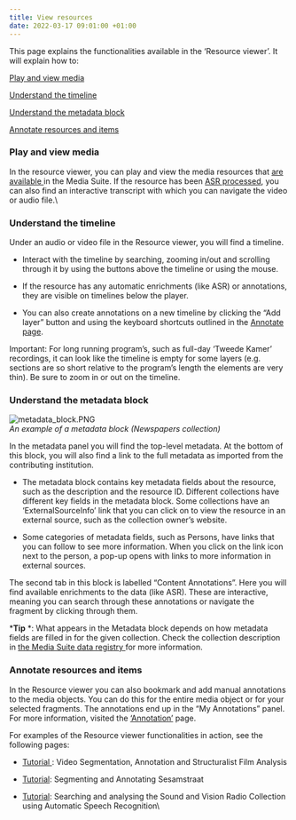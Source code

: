 ```yaml
---
title: View resources
date: 2022-03-17 09:01:00 +01:00
---
```


This page explains the functionalities available in the ‘Resource viewer’. It will explain how to:

[Play and view media](#play-view)

[Understand the timeline](#timeline)

[Understand the metadata block](#metadata)

[Annotate resources and items](#annotate)

### 

### <a name="play-view"></a> Play and view media

In the resource viewer, you can play and view the media resources that [are available ](https://mediasuite.clariah.nl/documentation/faq/can-play-view)in the Media Suite. If the resource has  been [ASR processed](https://mediasuite.clariah.nl/documentation/glossary/transcription), you can also find an interactive transcript with which you can navigate the video or audio file.\

### <a name="timeline"></a> Understand the timeline

Under an audio or video file in the Resource viewer, you will find a timeline.

* Interact with the timeline by searching, zooming in/out and scrolling through it by using the buttons above the timeline or using the mouse.

* If the resource has any automatic enrichments (like ASR) or annotations, they are visible on timelines below the player.

* You can also create annotations on a new timeline by clicking the “Add layer” button and using the keyboard shortcuts outlined in the [Annotate page](https://mediasuite.clariah.nl/documentation/howtos/annotate).

Important: For long running program’s, such as full-day ‘Tweede Kamer’ recordings, it can look like the timeline is empty for some layers (e.g. sections are so short relative to the program’s length the elements are very thin). Be sure to zoom in or out on the timeline.

### <a name="metadata"></a> Understand the metadata block

![metadata_block.PNG](/uploads/metadata_block.PNG)
\
*An example of a metadata block (Newspapers collection)*

In the metadata panel you will find the top-level metadata. At the bottom of this block, you will also find a link to the full metadata as imported from the contributing institution.

* The metadata block contains key metadata fields about the resource, such as the description and the resource ID. Different collections have different key fields in the metadata block. Some collections have an ‘ExternalSourceInfo’ link that you can click on to view the resource in an external source, such as the collection owner’s website.

* Some categories of metadata fields, such as Persons, have links that you can follow to see more information. When you click on the link icon next to the person, a pop-up opens with links to more information in external sources.

The second tab in this block is labelled “Content Annotations”. Here you will find available enrichments to the data (like ASR). These are interactive, meaning you can search through these annotations or navigate the fragment by clicking through them.

***Tip** *: What appears in the Metadata block depends on how metadata fields are filled in for the given collection. Check the collection description in [the Media Suite data registry ](https://mediasuitedata.clariah.nl/)for more information.

### <a name="annotate"></a> Annotate resources and items

In the Resource viewer you can also bookmark and add manual annotations to the media objects. You can do this for the entire media object or for your selected fragments. The annotations end up in the “My Annotations” panel. For more information, visited the [‘Annotation’](https://mediasuite.clariah.nl/documentation/howtos/annotate) page.

For examples of the Resource viewer functionalities in action, see the following pages:

* [Tutorial ](https://mediasuite.clariah.nl/learn/subject-tutorials/media-suite-tutorial-video-segmentation-annotation-and-structuralist-film-analysis): Video Segmentation, Annotation and Structuralist Film Analysis

* [Tutorial](https://mediasuite.clariah.nl/learn/subject-tutorials/tutorial-segmenting-and-annotating-sesamstraat): Segmenting and Annotating Sesamstraat

* [Tutorial](https://mediasuite.clariah.nl/learn/subject-tutorials/tutorial-searching-and-analysing-the-sound-and-vision-radio-collection-using-automatic-speech-recognition): Searching and analysing the Sound and Vision Radio Collection using Automatic Speech Recognition\
